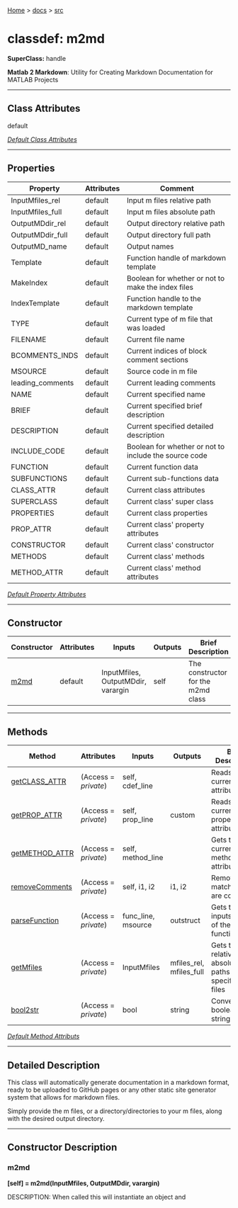 [Home](../index.md) > [docs](../docs_index.md) > [src](src_index.md)  


# classdef: m2md

**SuperClass:** handle

**Matlab 2 Markdown**: Utility for Creating Markdown Documentation for MATLAB Projects

 ***

## Class Attributes

default

[*Default Class Attributes*](https://www.mathworks.com/help/matlab/matlab_oop/class-attributes.html)

 ***

## Properties

| Property | Attributes  | Comment |
| -------- | ----------- | ------- |
| InputMfiles_rel | default | Input m files relative path |
| InputMfiles_full | default | Input m files absolute path |
| OutputMDdir_rel | default | Output directory relative path |
| OutputMDdir_full | default | Output directory full path |
| OutputMD_name | default | Output names |
| Template | default | Function handle of markdown template |
| MakeIndex | default | Boolean for whether or not to make the index files |
| IndexTemplate | default | Function handle to the markdown template |
| TYPE | default | Current type of m file that was loaded |
| FILENAME | default | Current file name |
| BCOMMENTS_INDS | default | Current indices of block comment sections |
| MSOURCE | default | Source code in m file |
| leading_comments | default | Current leading comments |
| NAME | default | Current specified name |
| BRIEF | default | Current specified brief description |
| DESCRIPTION | default | Current specified detailed description |
| INCLUDE_CODE | default | Boolean for whether or not to include the source code |
| FUNCTION | default | Current function data |
| SUBFUNCTIONS | default | Current sub-functions data |
| CLASS_ATTR | default | Current class attributes |
| SUPERCLASS | default | Current class' super class |
| PROPERTIES | default | Current class properties |
| PROP_ATTR | default | Current class' property attributes |
| CONSTRUCTOR | default | Current class' constructor |
| METHODS | default | Current class' methods |
| METHOD_ATTR | default | Current class' method attributes |

[*Default Property Attributes*](https://www.mathworks.com/help/matlab/matlab_oop/property-attributes.html)

 ***

## Constructor

| Constructor | Attributes | Inputs | Outputs | Brief Description |
| ----------- | ---------- | ------ | ------- | ----------------- |
| [m2md](#m2md) | default | InputMfiles, OutputMDdir, varargin | self | The constructor for the m2md class |


 ***

## Methods

| Method | Attributes | Inputs | Outputs | Brief Description |
| ------ | ---------- | ------ | ------- | ----------------- |
| [getCLASS_ATTR](#getclass_attr) | (Access = *private*) | self, cdef_line |  | Reads the current class attributes |
| [getPROP_ATTR](#getprop_attr) | (Access = *private*) | self, prop_line | custom | Reads the current class' property attributes |
| [getMETHOD_ATTR](#getmethod_attr) | (Access = *private*) | self, method_line |  | Gets the current class' method attributes |
| [removeComments](#removecomments) | (Access = *private*) | self, i1, i2 | i1, i2 | Removes matches that are comments |
| [parseFunction](#parsefunction) | (Access = *private*) | func_line, msource | outstruct | Gets the inputs/outputs of the current function |
| [getMfiles](#getmfiles) | (Access = *private*) | InputMfiles | mfiles_rel, mfiles_full | Gets the relative and absolute paths to all specified m files |
| [bool2str](#bool2str) | (Access = *private*) | bool | string | Converts a boolean to a string |


[*Default Method Attributs*](https://www.mathworks.com/help/matlab/matlab_oop/method-attributes.html)

 ***

## Detailed Description


 This class will automatically generate documentation in a markdown
 format, ready to be uploaded to GitHub pages or any other static site
 generator system that allows for markdown files.
 
 Simply provide the m files, or a directory/directories to your m files,
 along with the desired output directory.


 ***

## Constructor Description

### m2md

**[self] = m2md(InputMfiles, OutputMDdir, varargin)**

DESCRIPTION: When called this will instantiate an object and
            